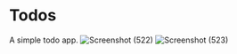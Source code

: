 # Todos
A simple todo app.
![Screenshot (522)](https://github.com/dev-sirohi/Todos/assets/74674617/a7219f25-2c66-4c35-93b9-923d99938769)
![Screenshot (523)](https://github.com/dev-sirohi/Todos/assets/74674617/94544e23-41a9-4955-9336-b94a3d87137b)
